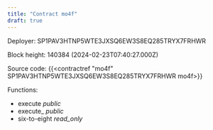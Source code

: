 ```yaml
---
title: "Contract mo4f"
draft: true
---
```

Deployer: SP1PAV3HTNP5WTE3JXSQ6EW3S8EQ285TRYX7FRHWR


 



Block height: 140384 (2024-02-23T07:40:27.000Z)

Source code: {{<contractref "mo4f" SP1PAV3HTNP5WTE3JXSQ6EW3S8EQ285TRYX7FRHWR mo4f>}}

Functions:

* execute _public_
* execute_ _public_
* six-to-eight _read_only_
